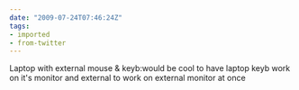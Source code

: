 ```yaml
---
date: "2009-07-24T07:46:24Z"
tags:
- imported
- from-twitter
---
```

Laptop with external mouse & keyb:would be cool to have laptop keyb work on it's monitor and external to work on external monitor at once
